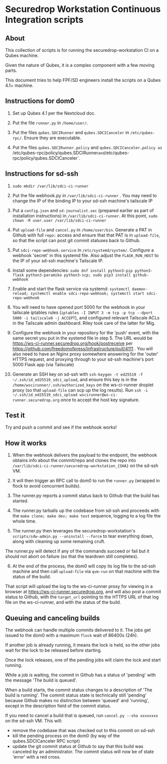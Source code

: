 # Securedrop Workstation Continuous Integration scripts

## About

This collection of scripts is for running the securedrop-workstation CI on a Qubes machine.

Given the nature of Qubes, it is a complex component with a few moving parts.

This document tries to help FPF/SD engineers install the scripts on a Qubes 4.1+ machine.

## Instructions for dom0

1. Set up Qubes 4.1 per the Nextcloud doc.

2. Put the file `runner.py` in `/home/user/`.

3. Put the files `qubes.SDCIRunner` and `qubes.SDCICanceler` in `/etc/qubes-rpc/`. Ensure they are executable.

4. Put the files `qubes.SDCIRunner.policy` and `qubes.SDCICanceler.policy as `/etc/qubes-rpc/policy/qubes.SDCIRunner` and `/etc/qubes-rpc/policy/qubes.SDCICanceler`.


## Instructions for sd-ssh

1. `sudo mkdir /var/lib/sdci-ci-runner`

2. Put the file webhook.py in `/var/lib/sdci-ci-runner` . You may need to change the IP of the binding IP to your sd-ssh machine's tailscale IP

3. Put a `config.json` and `sd-journalist.sec` (prepared earlier as part of installation instructions) in `/var/lib/sdci-ci-runner`. At this point, `sudo chown -R user.user /var/lib/sdci-ci-runner`

4. Put `upload-file` and `cancel.py` in `/home/user/bin`. Generate a PAT in Github with full `repo:` access and ensure that that PAT is in `upload-file`, so that the script can post git commit statuses back to Github.

5. Put `sdci-repo-webhook.service` in `/etc/systemd/system/`. Configure a webhook 'secret' in this systemd file. Also adjust the `FLASK_RUN_HOST` to the IP of your sd-ssh machine's Tailscale IP.

6. Install some dependencies: `sudo dnf install python3-pip python3-flask python3-paramiko python3-scp; sudo pip3 install github-webhook`

7. Enable and start the flask service via systemd: `systemctl daemon-reload; systemctl enable sdci-repo-webhook; systemctl start sdci-repo-webhook`

8. You will need to have opened port 5000 for the webhook in your tailscale iptables rules (`iptables -I INPUT 3 -m tcp -p tcp --dport 5000 -i tailscale0 -j ACCEPT`), and configured relevant Tailscale ACLs in the Tailscale admin dashboard. Riley took care of the latter for Mig.

9. Configure the webhook in your repository for the 'push' event, with the same secret you put in the systemd file in step 5. The URL would be https://ws-ci-runner.securedrop.org/hook/postreceive per https://github.com/freedomofpress/infrastructure/pull/4111 . You will also need to have an Nginx proxy somewhere answering for the 'outer' HTTPS request, and proxying through to your sd-ssh machine's port 5000 Flask app (via Tailscale)

10. Generate an SSH key on sd-ssh with `ssh-keygen -t ed25519 -f ~/.ssh/id_ed25519_sdci_upload`, and ensure this key is in the `/home/wscirunner/.ssh/authorized_keys` on the ws-ci-runner droplet proxy (so that `upload-file` can scp up the log results). Run `ssh -i ~/.ssh/id_ed25519_sdci_upload wscirunner@ws-ci-runner.securedrop.org` once to accept the host key signature.


## Test it

Try and push a commit and see if the webhook works!


## How it works

1. When the webhook delivers the payload to the endpoint, the webhook obtains info about the commit/repo and clones the repo into `/var/lib/sdci-ci-runner/securedrop-workstation_{SHA}` on the sd-ssh VM.

2. It will then trigger an RPC call to dom0 to run the `runner.py` (wrapped in flock to avoid concurrent builds).

3. The runner.py reports a commit status back to Github that the build has started.

4. The runner.py tarballs up the codebase from sd-ssh and proceeds with the `make clone; make dev; make test` sequence, logging to a log file the whole time.

5. The runner.py then leverages the securedrop-workstation's `scripts/sdw-admin.py --uninstall --force` to tear everything down, along with cleaning up some remaining cruft.

The runner.py will detect if any of the commands succeed or fail but it should not abort on failure (so that the teardown still completes).

6. At the end of the process, the dom0 will copy its log file to the sd-ssh machine and then call `upload-file` via `qvm-run` on that machine with the status of the build.

That script will upload the log to the ws-ci-runner proxy for viewing in a browser at https://ws-ci-runner.securedrop.org, and will also post a commit status to Github, with the `target_url` pointing to the HTTPS URL of that log file on the ws-ci-runner, and with the status of the build.


## Queuing and canceling builds

The webhook can handle multiple commits delivered to it. The jobs get issued to the dom0 with a maximum `flock` wait of 86400s (24h).

If another job is already running, it means the lock is held, so the other jobs wait for the lock to be released before starting.

Once the lock releases, one of the pending jobs will claim the lock and start running.

While a job is waiting, the commit in Github has a status of 'pending' with the message 'The build is queued'.

When a build starts, the commit status changes to a description of 'The build is running'. The commit status state is technically still 'pending' because Github makes no distinction between 'queued' and 'running', except in the description field of the commit status.

If you need to cancel a build that is queued, run `cancel.py --sha xxxxxxxx` on the sd-ssh VM. This will:

 * remove the codebase that was checked out to this commit on sd-ssh
 * kill the pending process on the dom0 (by way of the qubes.SDCICanceler RPC script)
 * update the git commit status at Github to say that this build was canceled by an administrator. The commit status will now be of state 'error' with a red cross.

